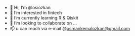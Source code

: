 - 👋 Hi, I’m @osiozkan
- 👀 I’m interested in fintech
- 🌱 I’m currently learning R & Qiskit
- 💞️ I’m looking to collaborate on ...
- 📫 u can reach via e-mail @osmankemalozkan@gmail.com

<!---
osiozkan/osiozkan is a ✨ special ✨ repository because its `README.md` (this file) appears on your GitHub profile.
You can click the Preview link to take a look at your changes.
--->
